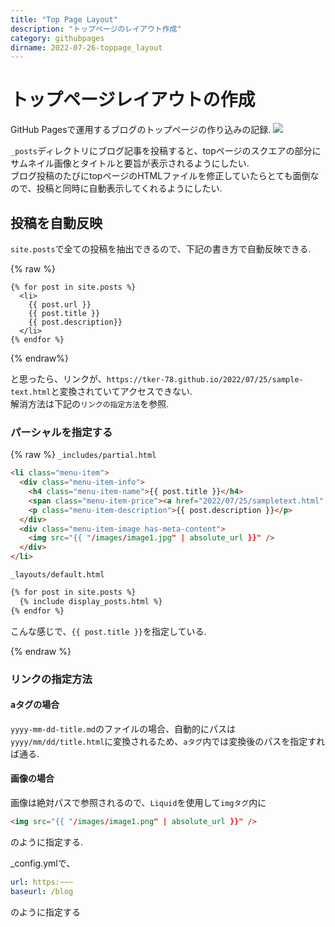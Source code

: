 ```yaml
---
title: "Top Page Layout"
description: "トップページのレイアウト作成"
category: githubpages
dirname: 2022-07-26-toppage_layout
---
```



# トップページレイアウトの作成
GitHub Pagesで運用するブログのトップページの作り込みの記録. 
![]({{site.url}}/{{site.baseurl}}/images/posts/githubpages/2022-07-26-toppage_layout/image1.png)


`_posts`ディレクトリにブログ記事を投稿すると、topページのスクエアの部分にサムネイル画像とタイトルと要旨が表示されるようにしたい.  
ブログ投稿のたびにtopページのHTMLファイルを修正していたらとても面倒なので、投稿と同時に自動表示してくれるようにしたい.  


## 投稿を自動反映
`site.posts`で全ての投稿を抽出できるので、下記の書き方で自動反映できる.  

{% raw %}

```liquid
{% for post in site.posts %}
  <li>
	{{ post.url }}
	{{ post.title }}
	{{ post.description}}
  </li>
{% endfor %}
```

{% endraw%}


と思ったら、リンクが、`https://tker-78.github.io/2022/07/25/sample-text.html`と変換されていてアクセスできない.  
解消方法は下記の`リンクの指定方法`を参照.  

### パーシャルを指定する
{% raw %}
`_includes/partial.html`
```html
<li class="menu-item">
  <div class="menu-item-info">
    <h4 class="menu-item-name">{{ post.title }}</h4>
    <span class="menu-item-price"><a href="2022/07/25/sampletext.html" target="_blank">link</a></span>
    <p class="menu-item-description">{{ post.description }}</p>
  </div>
  <div class="menu-item-image has-meta-content">
    <img src="{{ "/images/image1.jpg" | absolute_url }}" />
  </div>
</li>
```


`_layouts/default.html`
```html
{% for post in site.posts %} 
  {% include display_posts.html %}
{% endfor %}
```
こんな感じで、`{{ post.title }}`を指定している.  

{% endraw %}

### リンクの指定方法
#### aタグの場合
`yyyy-mm-dd-title.md`のファイルの場合、自動的にパスは`yyyy/mm/dd/title.html`に変換されるため、`aタグ`内では変換後のパスを指定すれば通る.  

#### 画像の場合
画像は絶対パスで参照されるので、`Liquid`を使用して`imgタグ`内に
```html
<img src="{{ "/images/image1.png" | absolute_url }}" />
```
のように指定する.  

_config.ymlで、
```yaml
url: https:~~~
baseurl: /blog
```
のように指定する

